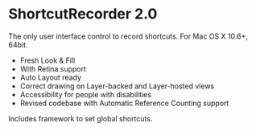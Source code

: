 ShortcutRecorder 2.0
====================

The only user interface control to record shortcuts. For Mac OS X 10.6+, 64bit.

- Fresh Look & Fill
- With Retina support
- Auto Layout ready
- Correct drawing on Layer-backed and Layer-hosted views
- Accessibility for people with disabilities
- Revised codebase with Automatic Reference Counting support

Includes framework to set global shortcuts.
